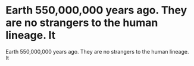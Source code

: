 # Earth 550,000,000 years ago. They are no strangers to the human lineage. It

Earth 550,000,000 years ago. They are no strangers to the human lineage. It